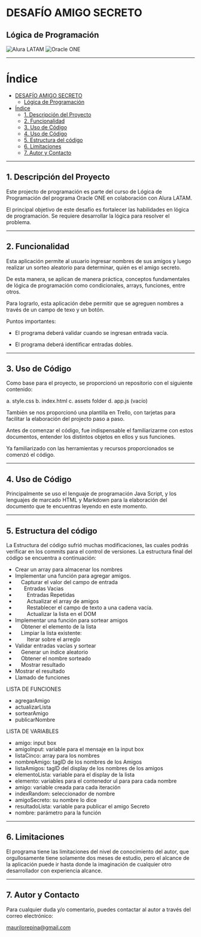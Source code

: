 # DESAFÍO AMIGO SECRETO
## Lógica de Programación

![Alura LATAM](https://img.shields.io/badge/Alura-LATAM-blue) ![Oracle ONE](https://img.shields.io/badge/Oracle-ONE-red)

---
# Índice
- [DESAFÍO AMIGO SECRETO](#desafío-amigo-secreto)
  - [Lógica de Programación](#lógica-de-programación)
- [Índice](#índice)
  - [1. Descripción del Proyecto](#1-descripción-del-proyecto)
  - [2. Funcionalidad](#2-funcionalidad)
  - [3. Uso de Código](#3-uso-de-código)
  - [4. Uso de Código](#4-uso-de-código)
  - [5. Estructura del código](#5-estructura-del-código)
  - [6. Limitaciones](#6-limitaciones)
  - [7. Autor y Contacto](#7-autor-y-contacto)

---

## 1. Descripción del Proyecto

Este projecto de programación es parte del curso de Lógica de Programación del programa Oracle ONE en colaboración con Alura LATAM.

El principal objetivo de este desafío es fortalecer las habilidades en lógica de programación. Se requiere desarrollar la lógica para resolver el problema.

---

## 2. Funcionalidad

Esta aplicación permite al usuario ingresar nombres de sus amigos y luego realizar un sorteo aleatorio para determinar, quién es el amigo secreto.

De esta manera, se aplican de manera práctica, conceptos fundamentales de lógica de programación como condicionales, arrays, funciones, entre otros.

Para lograrlo, esta aplicación debe permitir que se agreguen nombres a través de un campo de texo y un botón.

Puntos importantes:

- El programa deberá validar cuando se ingresan entrada vacía.

- El programa deberá identificar entradas dobles.
  
---

## 3. Uso de Código

Como base para el proyecto, se proporcionó un repositorio con el siguiente contenido:

a. style.css
b. index.html
c. assets folder
d. app.js (vacío)

También se nos proporcionó una plantilla en Trello, con tarjetas para facilitar la elaboración del projecto paso a paso.

Antes de comenzar el  código, fue indispensable el familiarizarme con estos documentos, entender los distintos objetos en ellos y sus funciones.

Ya familiarizado con las herramientas y recursos proporcionados se comenzó el código.

---

## 4. Uso de Código

Principalmente se uso el lenguaje de programación Java Script, y los lenguajes de marcado HTML y Markdown para la elaboración del documento que te encuentras leyendo en este momento.

---

## 5. Estructura del código

La Estructura del código sufrió muchas modificaciones, las cuales podrás verificar en los commits para el control de versiones. La estructura final del código se encuentra a continuación:

- Crear un array para almacenar los nombres
- Implementar una función para agregar amigos.
-         Capturar el valor del campo de entrada
-              Entradas Vacias
-              Entradas Repetidas
-              Actualizar el array de amigos
-              Restablecer el campo de texto a una cadena vacía.
-         Actualizar la lista en el DOM
- Implementar una función para sortear amigos
-         Obtener el elemento de la lista
-         Limpiar la lista existente:
-              Iterar sobre el arreglo
- Validar entradas vacías y sortear
-         Generar un índice aleatorio
-         Obtener el nombre sorteado
-         Mostrar resultado
- Mostrar el resultado
- Llamado de funciones

LISTA DE FUNCIONES

- agregarAmigo
- actualizarLista
- sortearAmigo
- publicarNombre

LISTA DE VARIABLES

- amigo: input box
- amigoInput: variable para el mensaje en la input box
- listaCinco: array para los nombres
- nombreAmigo: tagID de los nombres de los Amigos
- listaAmigos: tagID del display de los nombres de los amigos
- elementoLista: variable para el display de la lista
- elemento: variables para el contenedor ul para para cada nombre
- amigo: variable creada para cada iteración
- indexRandom: seleccionador de nombre
- amigoSecreto: su nombre lo dice
- resultadoLista: variable para publicar el amigo Secreto
- nombre: parámetro para la función
  
---

## 6. Limitaciones

El programa tiene las limitaciones del nivel de conocimiento del autor, que orgullosamente tiene solamente dos meses de estudio, pero el alcance de la aplicación puede ir hasta donde la imaginación de cualquier otro desarrollador con experiencia alcance.

---

## 7. Autor y Contacto

Para cualquier duda y/o comentario, puedes contactar al autor a través del correo electrónico:

[maurilorepina@gmail.com](mailto:maurilorepina@gmail.com)